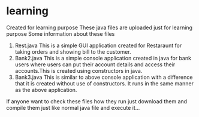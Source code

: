 # learning
Created for learning purpose
These java files are uploaded just for learning purpose 
Some information about these files
1) Rest.java
This is a simple GUI application created for Restaraunt for taking orders and showing bill to the customer.
2) Bank2.java
This is a simple console application created in java for bank users where users can put their account details and 
access their accounts.This is created using constructors in java.
3) Bank3.java
This is similar to above console application with a difference that it is created without use of constructors.
It runs in the same manner as the above application.

If anyone want to check these files how they run just download them and compile them just like normal java file and execute it...


